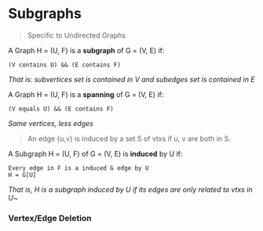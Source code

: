 # Subgraphs
> Specific to Undirected Graphs

A Graph H = (U, F) is a **subgraph** of G = (V, E) if:
```
(V contains U) && (E contains F)
```
*That is: subvertices set is contained in V and subedges set is contained in E*

A Graph H = (U, F) is a **spanning** of G = (V, E) if:
```
(V equals U) && (E contains F)
```
*Same vertices, less edges*

> An edge {u,v} is induced by a set S of vtxs if u, v are both in S. 

A Subgraph H = (U, F) of G = (V, E) is **induced** by U if:
```
Every edge in F is a induced G edge by U
H = G[U]
```
*That is, H is a subgraph induced by U if its edges are only related to vtxs in U*~

### Vertex/Edge Deletion